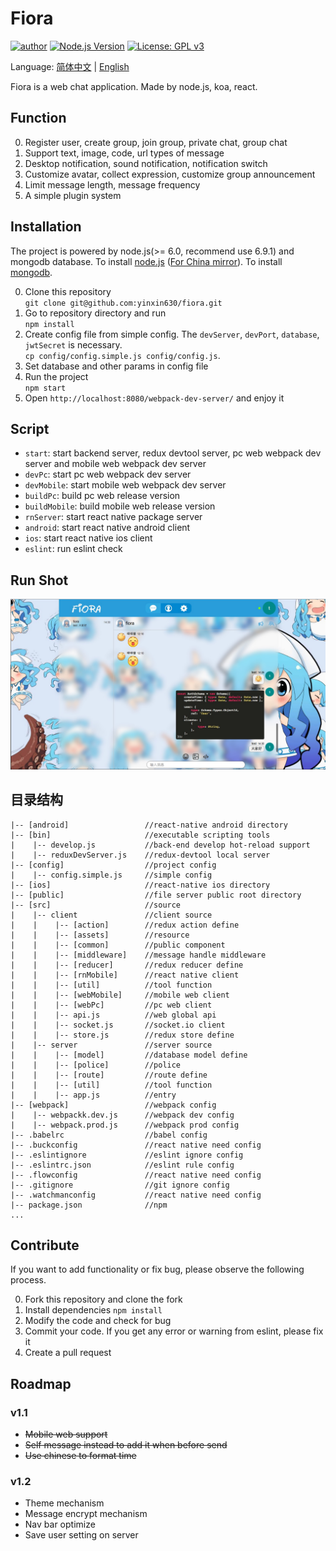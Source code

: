 # Fiora

[![author](https://img.shields.io/badge/author-%E7%A2%8E%E7%A2%8E%E9%85%B1-blue.svg)](http://suisuijiang.com)
[![Node.js Version](https://img.shields.io/badge/node.js-7.0.0-blue.svg)](http://nodejs.org/download)
[![License: GPL v3](https://img.shields.io/badge/License-GPL%20v3-blue.svg)](http://www.gnu.org/licenses/gpl-3.0)

Language: [简体中文](readme-zh.md) | [English](readme.md)

Fiora is a web chat application. Made by node.js, koa, react.

## Function

0. Register user, create group, join group, private chat, group chat
0. Support text, image, code, url types of message
0. Desktop notification, sound notification, notification switch
0. Customize avatar, collect expression, customize group announcement
0. Limit message length, message frequency
0. A simple plugin system

## Installation

The project is powered by node.js(>= 6.0, recommend use 6.9.1) and mongodb database. To install [node.js](https://nodejs.org/en/download/) ([For China mirror](https://npm.taobao.org/mirrors/node)). To install [mongodb](https://docs.mongodb.com/manual/installation/).

0. Clone this repository  
`git clone git@github.com:yinxin630/fiora.git`
0. Go to repository directory and run  
`npm install`
0. Create config file from simple config. The `devServer`, `devPort`, `database`, `jwtSecret` is necessary.  
`cp config/config.simple.js config/config.js`.
0. Set database and other params in config file  
0. Run the project  
`npm start`
0. Open `http://localhost:8080/webpack-dev-server/` and enjoy it

## Script

* `start`: start backend server, redux devtool server, pc web webpack dev server and mobile web webpack dev server
* `devPc`: start pc web webpack dev server
* `devMobile`: start mobile web webpack dev server
* `buildPc`: build pc web release version
* `buildMobile`: build mobile web release version
* `rnServer`: start react native package server
* `android`: start react native android client
* `ios`: start react native ios client
* `eslint`: run eslint check

## Run Shot

![](screenshot_01.png)

## 目录结构

    |-- [android]                 //react-native android directory
    |-- [bin]                     //executable scripting tools
    |    |-- develop.js           //back-end develop hot-reload support
    |    |-- reduxDevServer.js    //redux-devtool local server
    |-- [config]                  //project config
    |    |-- config.simple.js     //simple config
    |-- [ios]                     //react-native ios directory
    |-- [public]                  //file server public root directory
    |-- [src]                     //source
    |    |-- client               //client source
    |    |    |-- [action]        //redux action define
    |    |    |-- [assets]        //resource
    |    |    |-- [common]        //public component
    |    |    |-- [middleware]    //message handle middleware
    |    |    |-- [reducer]       //redux reducer define
    |    |    |-- [rnMobile]      //react native client
    |    |    |-- [util]          //tool function
    |    |    |-- [webMobile]     //mobile web client
    |    |    |-- [webPc]         //pc web client
    |    |    |-- api.js          //web global api
    |    |    |-- socket.js       //socket.io client
    |    |    |-- store.js        //redux store define
    |    |-- server               //server source
    |    |    |-- [model]         //database model define
    |    |    |-- [police]        //police
    |    |    |-- [route]         //route define
    |    |    |-- [util]          //tool function
    |    |    |-- app.js          //entry
    |-- [webpack]                 //webpack config
    |    |-- webpackk.dev.js      //webpack dev config
    |    |-- webpack.prod.js      //webpack prod config
    |-- .babelrc                  //babel config
    |-- .buckconfig               //react native need config
    |-- .eslintignore             //eslint ignore config
    |-- .eslintrc.json            //eslint rule config
    |-- .flowconfig               //react native need config
    |-- .gitignore                //git ignore config
    |-- .watchmanconfig           //react native need config
    |-- package.json              //npm
    ...

## Contribute

If you want to add functionality or fix bug, please observe the following process.

0. Fork this repository and clone the fork
0. Install dependencies `npm install`
0. Modify the code and check for bug
0. Commit your code. If you get any error or warning from eslint, please fix it
0. Create a pull request 

## Roadmap

### v1.1

* ~~Mobile web support~~
* ~~Self message instead to add it when before send~~
* ~~Use chinese to format time~~

### v1.2

* Theme mechanism
* Message encrypt mechanism
* Nav bar optimize
* Save user setting on server
